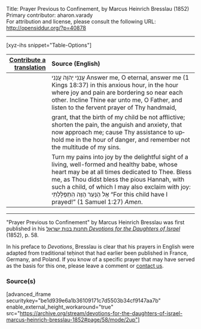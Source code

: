 <html>
<head></head>
<body>
Title: Prayer Previous to Confinement, by Marcus Heinrich Bresslau (1852)<br />
Primary contributor: aharon.varady<br />
For attribution and license, please consult the following URL: <a href="http://opensiddur.org/?p=40878">http://opensiddur.org/?p=40878</a>
<p />
<hr />

[xyz-ihs snippet="Table-Options"]<table style="margin-left: auto; margin-right: auto;" class="draggable">
<thead><tr><th id="x" style="text-align: right;"><a href="/contributing/upload/">Contribute a translation</a></th><th style="text-align: left;">Source (English)</th></tr></thead>
<tbody>
<tr><td style="vertical-align:top;">
<div class="liturgy" lang="he">

</span></div></td>
 
<td style="vertical-align:top;">
<div class="english" lang="en">
<span class="hebrew" lang="he">עֲנֵנִי יְהוָה עֲנֵנִי</span> Answer me, O eternal, answer me <span class="citation">(1 Kings 18:37)</span>
in this anxious hour, in the hour where joy and pain 
are bordering so near each other. 
Incline Thine ear unto me, O Father, 
and listen to the fervent prayer of Thy handmaid, 
</div></td></tr>


<tr><td style="vertical-align:top;">
<div class="liturgy" lang="he">

</span></div></td>
 
<td style="vertical-align:top;">
<div class="english" lang="en">
grant, that the birth of my child be not afflictive; 
shorten the pain, the anguish and anxiety, that now approach me; 
cause Thy assistance to uphold me in the hour of danger, 
and remember not the multitude of my sins. 
</div></td></tr>


<tr><td style="vertical-align:top;">
<div class="liturgy" lang="he">

</span></div></td>
 
<td style="vertical-align:top;">
<div class="english" lang="en">
Turn my pains into joy by the delightful sight 
of a living, well-formed and healthy babe, 
whose heart may be at all times dedicated to Thee. 
Bless me, as Thou didst bless the pious Hannah, 
with such a child, of which I may also exclaim with joy: 
<span class="hebrew" lang="he">אֶל הַנַּעַר הַזֶּה הִתְפַּלָּלְתִּי</span> 
“For this child have I prayed!” <span class="citation">(1 Samuel 1:27)</span>
<em>Amen</em>. 
</div></td></tr>
</tbody></table>

<hr />

"Prayer Previous to Confinement" by Marcus Heinrich Bresslau was first published in his <a href="/?p=32040">תחנות בנות ישראל <em>Devotions for the Daughters of Israel</em></a> (1852), p. 58. 

In his preface to <em>Devotions</em>, Bresslau is clear that his prayers in English were adapted from traditional teḥinot that had earlier been published in France, Germany, and Poland. If you know of a specific prayer that may have served as the basis for this one, please leave a comment or <a href="/contact/">contact us</a>.

<h3>Source(s)</h3>

[advanced_iframe securitykey="be1d939e6a1b36109171c7d5503b34cf9147aa7b" enable_external_height_workaround="true" src="https://archive.org/stream/devotions-for-the-daughters-of-israel-marcus-heinrich-bresslau-1852#page/58/mode/2up"]

&nbsp;
</body>
</html>